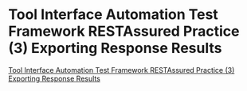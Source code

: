 # Tool  Interface Automation Test Framework RESTAssured Practice (3) Exporting Response Results
[Tool  Interface Automation Test Framework RESTAssured Practice (3) Exporting Response Results](https://aiwithcloud.com/2022/09/16/tool__interface_automation_test_framework_restassured_practice_3_exporting_response_results/)